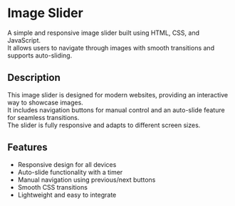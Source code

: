 # Image Slider

A simple and responsive image slider built using HTML, CSS, and JavaScript.  
It allows users to navigate through images with smooth transitions and supports auto-sliding.

## Description
This image slider is designed for modern websites, providing an interactive way to showcase images.  
It includes navigation buttons for manual control and an auto-slide feature for seamless transitions.  
The slider is fully responsive and adapts to different screen sizes.

## Features
- Responsive design for all devices  
- Auto-slide functionality with a timer  
- Manual navigation using previous/next buttons  
- Smooth CSS transitions  
- Lightweight and easy to integrate  
